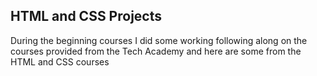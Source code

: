 <h2>HTML and CSS Projects</h2>

<p>During the beginning courses I did some working following along on the courses provided from the Tech Academy and here are some from the HTML and CSS courses</p>

